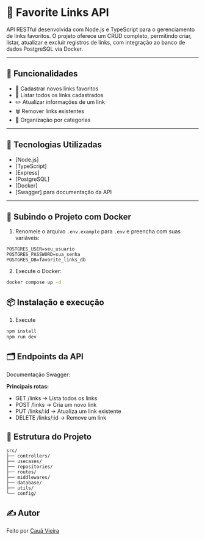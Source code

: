 # 📌 Favorite Links API

API RESTful desenvolvida com Node.js e TypeScript para o gerenciamento de links favoritos. O projeto oferece um CRUD completo, permitindo criar, listar, atualizar e excluir registros de links, com integração ao banco de dados PostgreSQL via Docker.

---

## 🚀 Funcionalidades

- 🔗 Cadastrar novos links favoritos
- 📄 Listar todos os links cadastrados
- ✏️ Atualizar informações de um link
- 🗑️ Remover links existentes
- 📂 Organização por categorias

---

## 🧰 Tecnologias Utilizadas

- [Node.js]
- [TypeScript]
- [Express]
- [PostgreSQL]
- [Docker]
- [Swagger] para documentação da API

---

## 🐳 Subindo o Projeto com Docker

1. Renomeie o arquivo `.env.example` para `.env` e preencha com suas variáveis:
   
```env
POSTGRES_USER=seu_usuario
POSTGRES_PASSWORD=sua_senha
POSTGRES_DB=favorite_links_db
```

2. Execute o Docker:
```bash
docker compose up -d
```

## 📦 Instalação e execução

1. Execute
```bash
npm install
npm run dev
```

## 🗂️ Endpoints da API

Documentação Swagger:  

**Principais rotas:**
- GET /links → Lista todos os links
- POST /links → Cria um novo link
- PUT /links/:id → Atualiza um link existente
- DELETE /links/:id → Remove um link

## 📁 Estrutura do Projeto
```text
src/
├── controllers/
├── usecases/
├── repositories/
├── routes/
├── middlewares/
├── database/
├── utils/
└── config/
```
## ✍️ Autor

Feito por [Cauã Vieira](https://www.linkedin.com/in/cau%C3%A3-vieira/)
